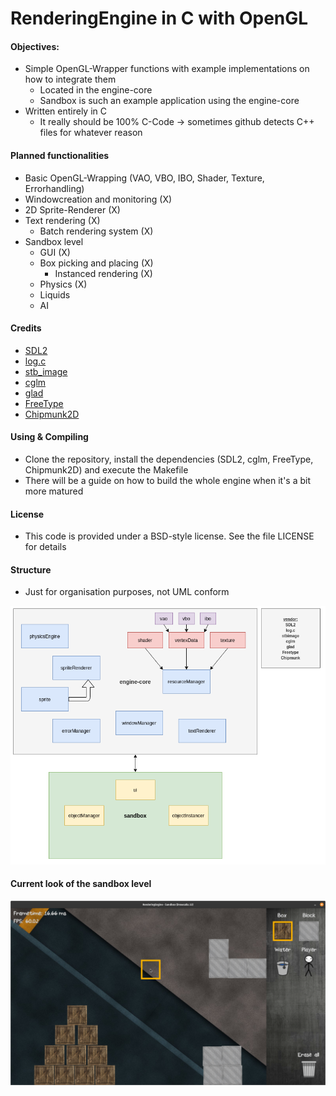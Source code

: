 # RenderingEngine in C with OpenGL

#### Objectives:
   - Simple OpenGL-Wrapper functions with example implementations on how to integrate them
      - Located in the engine-core
      - Sandbox is such an example application using the engine-core  
   - Written entirely in C
      - It really should be 100% C-Code -> sometimes github detects C++ files for whatever reason

#### Planned functionalities
   - Basic OpenGL-Wrapping (VAO, VBO, IBO, Shader, Texture, Errorhandling)   
   - Windowcreation and monitoring (X)
   - 2D Sprite-Renderer (X)
   - Text rendering (X)
      - Batch rendering system (X)
   - Sandbox level
      - GUI (X)
      - Box picking and placing (X)
         - Instanced rendering (X)
      - Physics (X)
      - Liquids   
      - AI   

#### Credits
   - [SDL2](https://www.libsdl.org/index.php)
   - [log.c](https://github.com/rxi/log.c)
   - [stb_image](https://github.com/nothings/stb/blob/master/stb_image.h)
   - [cglm](https://github.com/recp/cglm)
   - [glad](https://github.com/Dav1dde/glad)
   - [FreeType](https://freetype.org/index.html)
   - [Chipmunk2D](https://github.com/slembcke/Chipmunk2D)
    
#### Using & Compiling
   - Clone the repository, install the dependencies (SDL2, cglm, FreeType, Chipmunk2D) and execute the Makefile
   - There will be a guide on how to build the whole engine when it's a bit more matured

#### License
   - This code is provided under a BSD-style license. See the file LICENSE for details

#### Structure 
   - Just for organisation purposes, not UML conform    

   ![Application structure](Structure_001.png)

#### Current look of the sandbox level
   ![Sandboxlevel](Screenshot_006.png)